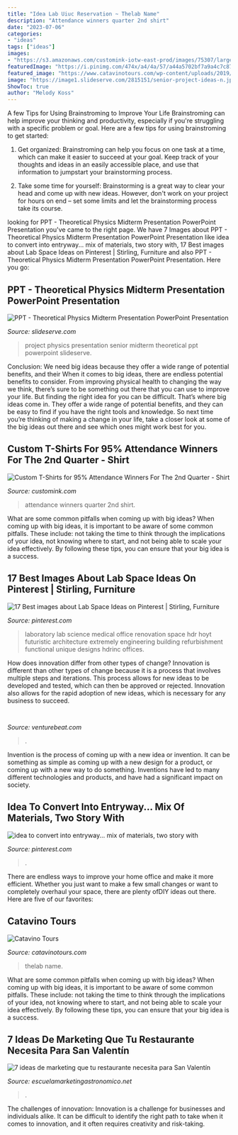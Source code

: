 ```yaml
---
title: "Idea Lab Uiuc Reservation ~ Thelab Name"
description: "Attendance winners quarter 2nd shirt"
date: "2023-07-06"
categories:
- "ideas"
tags: ["ideas"]
images:
- "https://s3.amazonaws.com/customink-iotw-east-prod/images/75307/large/IMG_8462.JPG?1489326013"
featuredImage: "https://i.pinimg.com/474x/a4/4a/57/a44a5702bf7a9a4c7c87df4e95093c80--exterior-architecture.jpg"
featured_image: "https://www.catavinotours.com/wp-content/uploads/2019/05/DSC05065HDR-1024x683.jpg"
image: "https://image1.slideserve.com/2815151/senior-project-ideas-n.jpg"
ShowToc: true
author: "Melody Koss"
---
```



A few Tips for Using Brainstroming to Improve Your Life
Brainstroming can help improve your thinking and productivity, especially if you're struggling with a specific problem or goal. Here are a few tips for using brainstroming to get started: 
1. Get organized: Brainstroming can help you focus on one task at a time, which can make it easier to succeed at your goal. Keep track of your thoughts and ideas in an easily accessible place, and use that information to jumpstart your brainstorming process. 

2. Take some time for yourself: Brainstorming is a great way to clear your head and come up with new ideas. However, don't work on your project for hours on end – set some limits and let the brainstorming process take its course. 


	

		
looking for PPT - Theoretical Physics Midterm Presentation PowerPoint Presentation you've came to the right page. We have 7 Images about PPT - Theoretical Physics Midterm Presentation PowerPoint Presentation like idea to convert into entryway... mix of materials, two story with, 17 Best images about Lab Space Ideas on Pinterest | Stirling, Furniture and also PPT - Theoretical Physics Midterm Presentation PowerPoint Presentation. Here you go:
		
    
## PPT - Theoretical Physics Midterm Presentation PowerPoint Presentation

<img loading=lazy src="https://image1.slideserve.com/2815151/senior-project-ideas-n.jpg" onerror="this.onerror=null;this.src='https://tse4.mm.bing.net/th?id=OIP.Zh2fzkGSCceDlNXiZ-l7SwHaEK&amp;pid=15.1';" alt="PPT - Theoretical Physics Midterm Presentation PowerPoint Presentation">

_Source: slideserve.com_

>project physics presentation senior midterm theoretical ppt powerpoint slideserve. 

	

Conclusion: We need big ideas because they offer a wide range of potential benefits, and their
When it comes to big ideas, there are endless potential benefits to consider. From improving physical health to changing the way we think, there’s sure to be something out there that you can use to improve your life. But finding the right idea for you can be difficult. That’s where big ideas come in. They offer a wide range of potential benefits, and they can be easy to find if you have the right tools and knowledge. So next time you’re thinking of making a change in your life, take a closer look at some of the big ideas out there and see which ones might work best for you.

    
## Custom T-Shirts For 95% Attendance Winners For The 2nd Quarter - Shirt

<img loading=lazy src="https://s3.amazonaws.com/customink-iotw-east-prod/images/75307/large/IMG_8462.JPG?1489326013" onerror="this.onerror=null;this.src='https://tse1.mm.bing.net/th?id=OIP.o5NJYpixZqfkqjB70QpVJgHaFj&amp;pid=15.1';" alt="Custom T-Shirts for 95% Attendance Winners For The 2nd Quarter - Shirt">

_Source: customink.com_

>attendance winners quarter 2nd shirt. 

	

What are some common pitfalls when coming up with big ideas?
When coming up with big ideas, it is important to be aware of some common pitfalls. These include: not taking the time to think through the implications of your idea, not knowing where to start, and not being able to scale your idea effectively. By following these tips, you can ensure that your big idea is a success.

    
## 17 Best Images About Lab Space Ideas On Pinterest | Stirling, Furniture

<img loading=lazy src="https://s-media-cache-ak0.pinimg.com/736x/17/a4/47/17a4471e22528cbe68b8f2d8357c92ff.jpg" onerror="this.onerror=null;this.src='https://tse2.mm.bing.net/th?id=OIP.CJsim64-ubAK-UoUbPsn4QHaFL&amp;pid=15.1';" alt="17 Best images about Lab Space Ideas on Pinterest | Stirling, Furniture">

_Source: pinterest.com_

>laboratory lab science medical office renovation space hdr hoyt futuristic architecture extremely engineering building refurbishment functional unique designs hdrinc offices. 

	

How does innovation differ from other types of change?
Innovation is different than other types of change because it is a process that involves multiple steps and iterations. This process allows for new ideas to be developed and tested, which can then be approved or rejected. Innovation also allows for the rapid adoption of new ideas, which is necessary for any business to succeed.

    
## 

<img loading=lazy src="https://venturebeat.com/wp-content/uploads/2018/07/1500-js1024_bellagio4-wlogo.jpg?w=800" onerror="this.onerror=null;this.src='https://tse2.mm.bing.net/th?id=OIP.EYe9BK3Ps3xvjwsdw3zcBwHaEx&amp;pid=15.1';" alt="">

_Source: venturebeat.com_

>. 

	

Invention is the process of coming up with a new idea or invention. It can be something as simple as coming up with a new design for a product, or coming up with a new way to do something. Inventions have led to many different technologies and products, and have had a significant impact on society.

    
## Idea To Convert Into Entryway... Mix Of Materials, Two Story With

<img loading=lazy src="https://i.pinimg.com/474x/a4/4a/57/a44a5702bf7a9a4c7c87df4e95093c80--exterior-architecture.jpg" onerror="this.onerror=null;this.src='https://tse4.mm.bing.net/th?id=OIP.hYL-uLH3iiJRZxyNB9VSEQAAAA&amp;pid=15.1';" alt="idea to convert into entryway... mix of materials, two story with">

_Source: pinterest.com_

>. 

	

There are endless ways to improve your home office and make it more efficient. Whether you just want to make a few small changes or want to completely overhaul your space, there are plenty ofDIY ideas out there. Here are five of our favorites: 

    
## Catavino Tours

<img loading=lazy src="https://www.catavinotours.com/wp-content/uploads/2019/05/DSC05065HDR-1024x683.jpg" onerror="this.onerror=null;this.src='https://tse2.mm.bing.net/th?id=OIP.BPtUf7x09kvFVIfG_yLAQAHaE8&amp;pid=15.1';" alt="Catavino Tours">

_Source: catavinotours.com_

>thelab name. 

	

What are some common pitfalls when coming up with big ideas?
When coming up with big ideas, it is important to be aware of some common pitfalls. These include: not taking the time to think through the implications of your idea, not knowing where to start, and not being able to scale your idea effectively. By following these tips, you can ensure that your big idea is a success.

    
## 7 Ideas De Marketing Que Tu Restaurante Necesita Para San Valentín

<img loading=lazy src="https://escuelamarketingastronomico.net/wp-content/uploads/2018/02/image-1-300x457.png" onerror="this.onerror=null;this.src='https://tse3.mm.bing.net/th?id=OIP.v3AeO24VKNBKjt6npX8rOwAAAA&amp;pid=15.1';" alt="7 ideas de marketing que tu restaurante necesita para San Valentín">

_Source: escuelamarketingastronomico.net_

>. 

	

The challenges of innovation:
Innovation is a challenge for businesses and individuals alike. It can be difficult to identify the right path to take when it comes to innovation, and it often requires creativity and risk-taking.

